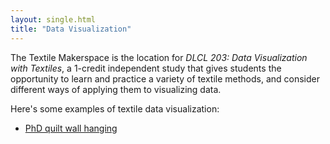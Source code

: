 ```yaml
---
layout: single.html
title: "Data Visualization"
---
```


The Textile Makerspace is the location for *DLCL 203: Data Visualization with Textiles*, a 1-credit independent study that gives students the opportunity to learn and practice a variety of textile methods, and consider different ways of applying them to visualizing data.

Here's some examples of textile data visualization:

* [PhD quilt wall hanging](/phdquilt/)